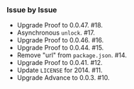 ### Issue by Issue

 * Upgrade Proof to 0.0.47. #18.
 * Asynchronous `unlock`. #17.
 * Upgrade Proof to 0.0.46. #16.
 * Upgrade Proof to 0.0.44. #15.
 * Remove "url" from `package.json`. #14.
 * Upgrade Proof to 0.0.41. #12.
 * Update `LICENSE` for 2014. #11.
 * Upgrade Advance to 0.0.3. #10.
